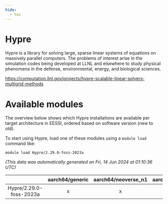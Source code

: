```yaml
---
hide:
  - toc
---
```


Hypre
=====


Hypre is a library for solving large, sparse linear systems of equations on massively parallel computers. The problems of interest arise in the simulation codes being developed at LLNL and elsewhere to study physical phenomena in the defense, environmental, energy, and biological sciences.

https://computation.llnl.gov/projects/hypre-scalable-linear-solvers-multigrid-methods
# Available modules


The overview below shows which Hypre installations are available per target architecture in EESSI, ordered based on software version (new to old).

To start using Hypre, load one of these modules using a `module load` command like:

```shell
module load Hypre/2.29.0-foss-2023a
```

*(This data was automatically generated on Fri, 14 Jun 2024 at 01:10:36 UTC)*  

| |aarch64/generic|aarch64/neoverse_n1|aarch64/neoverse_v1|x86_64/generic|x86_64/amd/zen2|x86_64/amd/zen3|x86_64/intel/haswell|x86_64/intel/skylake_avx512|
| :---: | :---: | :---: | :---: | :---: | :---: | :---: | :---: | :---: |
|Hypre/2.29.0-foss-2023a|x|x|x|x|x|x|x|x|
